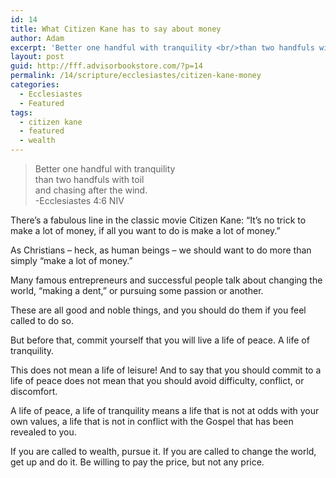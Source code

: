 ```yaml
---
id: 14
title: What Citizen Kane has to say about money
author: Adam
excerpt: 'Better one handful with tranquility <br/>than two handfuls with toil <br/>and chasing after the wind. <br/>-Ecclesiastes 4:6'
layout: post
guid: http://fff.advisorbookstore.com/?p=14
permalink: /14/scripture/ecclesiastes/citizen-kane-money
categories:
  - Ecclesiastes
  - Featured
tags:
  - citizen kane
  - featured
  - wealth
---
```

> Better one handful with tranquility  
> than two handfuls with toil  
> and chasing after the wind.  
> -Ecclesiastes 4:6 NIV 

There&rsquo;s a fabulous line in the classic movie Citizen Kane: &ldquo;It&rsquo;s no trick to make a lot of money, if all you want to do is make a lot of money.&rdquo;

<div class='embed-container'>
</div>

As Christians &#8211; heck, as human beings &#8211; we should want to do more than simply &ldquo;make a lot of money.&rdquo;

Many famous entrepreneurs and successful people talk about changing the world, &ldquo;making a dent,&rdquo; or pursuing some passion or another.

These are all good and noble things, and you should do them if you feel called to do so.

But before that, commit yourself that you will live a life of peace. A life of tranquility.

This does not mean a life of leisure! And to say that you should commit to a life of peace does not mean that you should avoid difficulty, conflict, or discomfort.

A life of peace, a life of tranquility means a life that is not at odds with your own values, a life that is not in conflict with the Gospel that has been revealed to you.

If you are called to wealth, pursue it. If you are called to change the world, get up and do it. Be willing to pay the price, but not any price.
